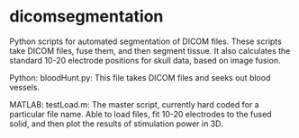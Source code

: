 # dicomsegmentation
Python scripts for automated segmentation of DICOM files. These scripts take DICOM files, fuse them, and then segment tissue. It also calculates the standard 10-20 electrode positions for skull data, based on image fusion. 

Python:
bloodHunt.py: This file takes DICOM files and seeks out blood vessels.

MATLAB: 
testLoad.m: The master script, currently hard coded for a particular file name. Able to load files, fit 10-20 electrodes to the fused solid, and then plot the results of stimulation power in 3D. 
